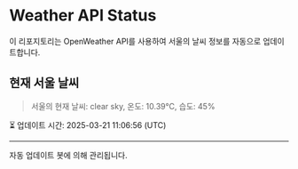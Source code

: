 
# Weather API Status

이 리포지토리는 OpenWeather API를 사용하여 서울의 날씨 정보를 자동으로 업데이트합니다.

## 현재 서울 날씨
> 서울의 현재 날씨: clear sky, 온도: 10.39°C, 습도: 45%

⏳ 업데이트 시간: 2025-03-21 11:06:56 (UTC)

---
자동 업데이트 봇에 의해 관리됩니다.
